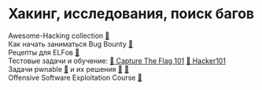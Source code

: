 # Хакинг, исследования, поиск багов

Awesome-Hacking collection [&#128279;](https://github.com/Hack-with-Github/Awesome-Hacking)</br>
Как начать заниматься Bug Bounty [&#128279;](https://habr.com/ru/company/otus/blog/480822/) </br>
Рецепты для ELFов [&#128279;]( https://habr.com/ru/company/inforion/blog/460247/  ) </br>
Тестовые задачи и обучение: [&#128279; Capture The Flag 101](https://ctf101.org/)  [&#128279; Hacker101](https://www.hacker101.com/) </br>
Задачи pwnable [&#128279;](https://pwnable.kr/play.php) и их решения [&#128279;](https://github.com/DoubleLabyrinth/pwnable.kr) [&#128279;](https://github.com/DoubleLabyrinth/pwnable.tw)</br>
Offensive Software Exploitation Course [&#128279;](https://github.com/ashemery/exploitation-course/tree/master/course/2021)</br>

